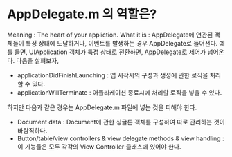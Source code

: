 # AppDelegate.m 의 역할은?

Meaning : The heart of your appliction.
What it is : AppDelegate에 연관된 객체들이 특정 상태에 도달하거나, 이벤트를 발생하는 경우 AppDelegate로 들어선다. 예를 들면, UIApplication 객체가 특정 상태로 전환하면, AppDelegate로 제어가 넘어온다.
다음을 살펴보자,
- applicationDidFinishLaunching : 앱 시작시의 구성과 생성에 관한 로직을 처리할 수 있다.
- applicationWillTerminate : 어플리케이션 종료시에 처리할 로직을 넣을 수 있다.

하지만 다음과 같은 경우는 AppDelegate.m 파일에 넣는 것을 피해야 한다.
- Document data : Document에 관한 싱글톤 객체를 구성하여 따로 관리하는 것이 바람직하다.
- Button/table/view controllers & view delegate methods & view handling : 이 기능들은 모두 각각의 View Controller 클래스에 있어야 한다.
